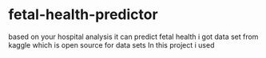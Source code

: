 # fetal-health-predictor
based on your hospital analysis it can predict fetal health
i got data set from kaggle which is open source for data sets
In this project i used
